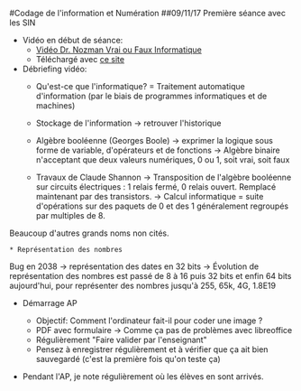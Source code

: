 #Codage de l'information et Numération
##09/11/17
Première séance avec les SIN

* Vidéo en début de séance: 
	* [Vidéo Dr. Nozman Vrai ou Faux Informatique](https://youtu.be/Itcvi5joPaw)
	* Téléchargé avec [ce site](https://telecharger-videos-youtube.com/)
* Débriefing vidéo:
	* Qu'est-ce que l'informatique?
= Traitement automatique d'information (par le biais de programmes informatiques et de machines)

	* Stockage de l'information
-> retrouver l'historique

	* Algèbre booléenne (Georges Boole)
-> exprimer la logique sous forme de variable, d'opérateurs et de fonctions
-> Algèbre binaire n'acceptant que deux valeurs numériques, 0 ou 1, soit vrai, soit faux

	* Travaux de Claude Shannon
-> Transposition de l'algèbre booléenne sur circuits électriques : 1 relais fermé, 0 relais ouvert. Remplacé maintenant par des transistors.
-> Calcul informatique = suite d'opérations sur des paquets de 0 et des 1 généralement regroupés par multiples de 8.

Beaucoup d'autres grands noms non cités.

	* Représentation des nombres
Bug en 2038 -> représentation des dates en 32 bits
-> Évolution de représentation des nombres est passé de 8 à 16 puis 32 bits et enfin 64 bits aujourd'hui, pour représenter des nombres jusqu'à 255, 65k, 4G, 1.8E19

* Démarrage AP
	* Objectif: Comment l'ordinateur fait-il pour coder une image ?
	* PDF avec formulaire -> Comme ça pas de problèmes avec libreoffice
	* Régulièrement "Faire valider par l'enseignant"
	* Pensez à enregistrer régulièrement et à vérifier que ça ait bien sauvegardé (c'est la première fois qu'on teste ça)

* Pendant l'AP, je note régulièrement où les élèves en sont arrivés.
